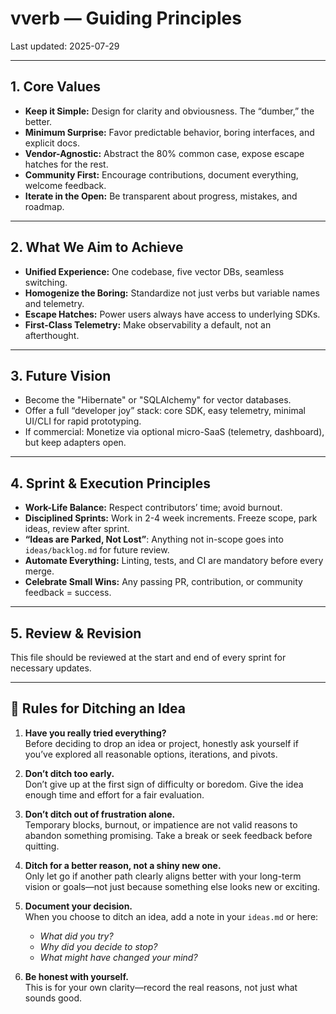 # vverb — Guiding Principles

Last updated: 2025-07-29

---

## 1. Core Values

- **Keep it Simple:** Design for clarity and obviousness. The “dumber,” the better.
- **Minimum Surprise:** Favor predictable behavior, boring interfaces, and explicit docs.
- **Vendor-Agnostic:** Abstract the 80% common case, expose escape hatches for the rest.
- **Community First:** Encourage contributions, document everything, welcome feedback.
- **Iterate in the Open:** Be transparent about progress, mistakes, and roadmap.

---

## 2. What We Aim to Achieve

- **Unified Experience:** One codebase, five vector DBs, seamless switching.
- **Homogenize the Boring:** Standardize not just verbs but variable names and telemetry.
- **Escape Hatches:** Power users always have access to underlying SDKs.
- **First-Class Telemetry:** Make observability a default, not an afterthought.

---

## 3. Future Vision

- Become the "Hibernate" or "SQLAlchemy" for vector databases.
- Offer a full “developer joy” stack: core SDK, easy telemetry, minimal UI/CLI for rapid prototyping.
- If commercial: Monetize via optional micro-SaaS (telemetry, dashboard), but keep adapters open.

---

## 4. Sprint & Execution Principles

- **Work-Life Balance:** Respect contributors’ time; avoid burnout.
- **Disciplined Sprints:** Work in 2-4 week increments. Freeze scope, park ideas, review after sprint.
- **“Ideas are Parked, Not Lost”**: Anything not in-scope goes into `ideas/backlog.md` for future review.
- **Automate Everything:** Linting, tests, and CI are mandatory before every merge.
- **Celebrate Small Wins:** Any passing PR, contribution, or community feedback = success.

---

## 5. Review & Revision

This file should be reviewed at the start and end of every sprint for necessary updates.

---

## 🛑 Rules for Ditching an Idea

1. **Have you really tried everything?**  
   Before deciding to drop an idea or project, honestly ask yourself if you’ve explored all reasonable options, iterations, and pivots.

2. **Don’t ditch too early.**  
   Don’t give up at the first sign of difficulty or boredom. Give the idea enough time and effort for a fair evaluation.

3. **Don’t ditch out of frustration alone.**  
   Temporary blocks, burnout, or impatience are not valid reasons to abandon something promising. Take a break or seek feedback before quitting.

4. **Ditch for a better reason, not a shiny new one.**  
   Only let go if another path clearly aligns better with your long-term vision or goals—not just because something else looks new or exciting.

5. **Document your decision.**  
   When you choose to ditch an idea, add a note in your `ideas.md` or here:
   - *What did you try?*
   - *Why did you decide to stop?*
   - *What might have changed your mind?*

6. **Be honest with yourself.**  
   This is for your own clarity—record the real reasons, not just what sounds good.